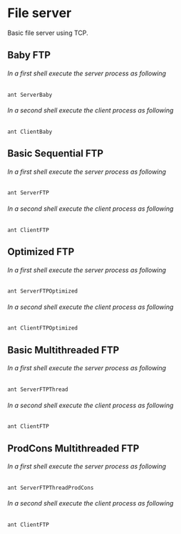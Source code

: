 # File server

Basic file server using TCP.

## Baby FTP

###### In a first shell execute the server process as following 
```
ant ServerBaby
```

###### In a second shell execute the client process as following 
```
ant ClientBaby
```

## Basic Sequential FTP

###### In a first shell execute the server process as following 
```
ant ServerFTP
```

###### In a second shell execute the client process as following 
```
ant ClientFTP
```

## Optimized FTP

###### In a first shell execute the server process as following 
```
ant ServerFTPOptimized
```

###### In a second shell execute the client process as following 
```
ant ClientFTPOptimized
```

## Basic Multithreaded FTP

###### In a first shell execute the server process as following 
```
ant ServerFTPThread
```

###### In a second shell execute the client process as following 
```
ant ClientFTP
```

## ProdCons Multithreaded FTP

###### In a first shell execute the server process as following 
```
ant ServerFTPThreadProdCons
```

###### In a second shell execute the client process as following 
```
ant ClientFTP
```